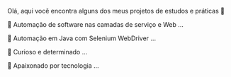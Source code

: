 Olá, aqui você encontra alguns dos meus projetos de estudos e práticas 👋

🔭 Automação de software nas camadas de serviço e Web ...

🧠 Automação em Java com Selenium WebDriver ...

👀 Curioso e determinado ...

🌱 Apaixonado por tecnologia ...

